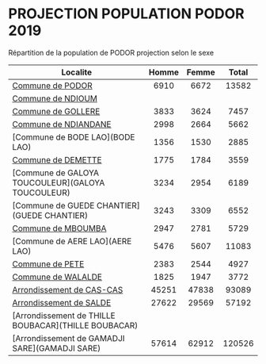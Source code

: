 # PROJECTION POPULATION PODOR 2019
	
Répartition de la population de PODOR projection selon le sexe
	
| Localite  | Homme | Femme | Total |
| --------- |:-----:|:-----:|:-----:|
| [Commune de PODOR](PODOR) | 6910 | 6672 | 13582 |
| [Commune de NDIOUM](NDIOUM) |  |
| [Commune de GOLLERE](GOLLERE) | 3833 | 3624 | 7457 |
| [Commune de NDIANDANE](NDIANDANE) | 2998 | 2664 | 5662 |
| [Commune de BODE LAO](BODE LAO) | 1356 | 1530 | 2885 |
| [Commune de DEMETTE](DEMETTE) | 1775 | 1784 | 3559 |
| [Commune de GALOYA TOUCOULEUR](GALOYA TOUCOULEUR) | 3234 | 2954 | 6189 |
| [Commune de GUEDE CHANTIER](GUEDE CHANTIER) | 3243 | 3309 | 6552 |
| [Commune de MBOUMBA](MBOUMBA) | 2947 | 2781 | 5729 |
| [Commune de AERE LAO](AERE LAO) | 5476 | 5607 | 11083 |
| [Commune de PETE](PETE) | 2383 | 2544 | 4927 |
| [Commune de WALALDE](WALALDE) | 1825 | 1947 | 3772 |
| [Arrondissement de CAS-CAS](CAS-CAS) | 45251 | 47838 | 93089 |
| [Arrondissement de SALDE](SALDE) | 27622 | 29569 | 57192 |
| [Arrondissement de THILLE BOUBACAR](THILLE BOUBACAR) |  |
| [Arrondissement de GAMADJI SARE](GAMADJI SARE) | 57614 | 62912 | 120526 |

